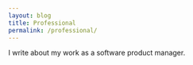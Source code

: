 ```yaml
---
layout: blog
title: Professional
permalink: /professional/
---
```

I write about my work as a software product manager.